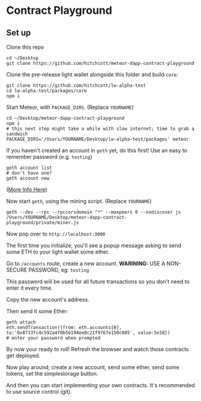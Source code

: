 # Contract Playground

## Set up

Clone this repo

```
cd ~/Desktop
git clone https://github.com/hitchcott/meteor-dapp-contract-playground
```

Clone the pre-release light wallet alongside this folder and build `core`:

```
git clone https://github.com/hitchcott/lw-alpha-test
cd lw-alpha-test/packages/core
npm i
```

Start Meteor, with `PACKAGE_DIRS`. (Replace `YOURNAME`)

```
cd ~/Desktop/meteor-dapp-contract-playground
npm i
# this next step might take a while with slow internet; time to grab a sandwich
PACKAGE_DIRS='/Users/YOURNAME/Desktop/lw-alpha-test/packages' meteor
```

If you haven't created an account in `geth` yet, do this first! Use an easy to remember password (e.g. `testing`)

```
geth account list
# don't have one? 
geth account new
```

([More Info Here](https://github.com/ethereum/go-ethereum/wiki/Managing-your-accounts)) 

Now start `geth`, using the mining script. (Replace `YOURNAME`)

```
geth --dev --rpc --rpccorsdomain "*" --maxpeers 0 --nodiscover js /Users/YOURNAME/Desktop/meteor-dapp-contract-playground/private/miner.js
```

Now pop over to `http://localhost:3000`

The first time you initialize, you'll see a popup message asking to send some ETH to your light wallet some ether.

Go to `/accounts` route, create a new account. **WARINING:** USE A NON-SECURE PASSWORD, eg: `testing`

This password will be used for all future transactions so you don't need to enter it every time.

Copy the new account's address.

Then send it some Ether:

```
geth attach
eth.sendTransaction({from: eth.accounts[0], to:'0x8733fc4c592a4f0b56194ee8c21f9767e150c085', value:5e18})
# enter your password when prompted
```

By now your ready to roll! Refresh the browser and watch those contracts get deployed.

Now play around; create a new account, send some ether, send some tokens, set the simplestorage button.

And then you can start implementing your own contracts. It's recommended to use source control (git).